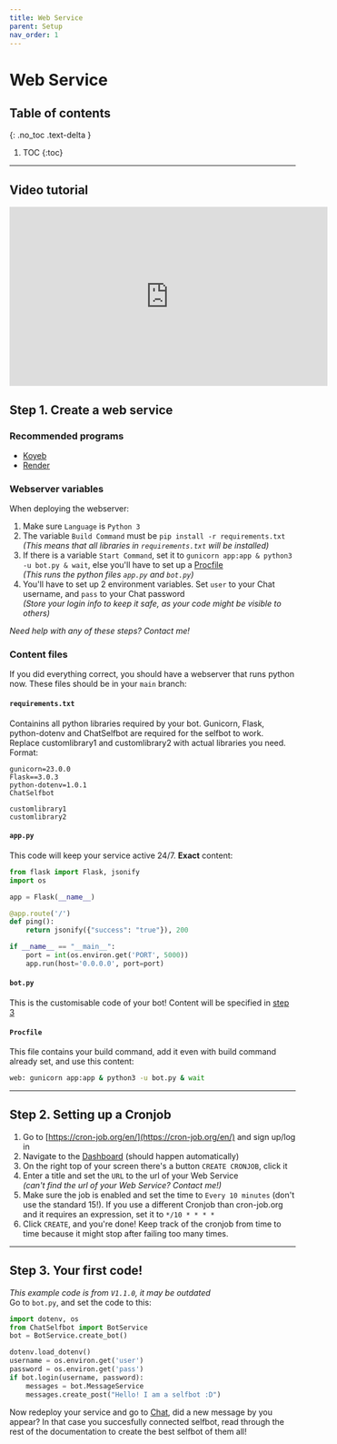 ```yaml
---
title: Web Service
parent: Setup
nav_order: 1
---
```


# Web Service

## Table of contents
{: .no_toc .text-delta }

1. TOC
{:toc}

---

## Video tutorial
<iframe width="560" height="315" src="https://www.youtube.com/embed/iNn-V-kYf_M?si=_CPqUZmAJbLSmqz_" title="YouTube video player" frameborder="0" allow="accelerometer; autoplay; clipboard-write; encrypted-media; gyroscope; picture-in-picture; web-share" referrerpolicy="strict-origin-when-cross-origin" allowfullscreen></iframe>

## Step 1. Create a web service

### Recommended programs
- [Koyeb](https://koyeb.com)
- [Render](https://render.com)

### Webserver variables
When deploying the webserver:
1. Make sure `Language` is `Python 3`
2. The variable `Build Command` must be `pip install -r requirements.txt`  
  *(This means that all libraries in `requirements.txt` will be installed)*
4. If there is a variable `Start Command`, set it to `gunicorn app:app & python3 -u bot.py & wait`, else you'll have to set up a [Procfile](#Content%20files)  
  *(This runs the python files `app.py` and `bot.py`)*
5. You'll have to set up 2 environment variables. Set `user` to your Chat username, and `pass` to your Chat password  
  *(Store your login info to keep it safe, as your code might be visible to others)*

*Need help with any of these steps? Contact me!*

### Content files
If you did everything correct, you should have a webserver that runs python now.
These files should be in your `main` branch:
#### `requirements.txt`
Containins all python libraries required by your bot. Gunicorn, Flask, python-dotenv and ChatSelfbot are required for the selfbot to work. Replace customlibrary1 and customlibrary2 with actual libraries you need. Format:
```text
gunicorn=23.0.0
Flask==3.0.3
python-dotenv=1.0.1
ChatSelfbot

customlibrary1
customlibrary2
```
#### `app.py`
This code will keep your service active 24/7. **Exact** content:
```py
from flask import Flask, jsonify
import os

app = Flask(__name__)

@app.route('/')
def ping():
    return jsonify({"success": "true"}), 200

if __name__ == "__main__":
    port = int(os.environ.get('PORT', 5000))
    app.run(host='0.0.0.0', port=port)
```
#### `bot.py`
This is the customisable code of your bot! Content will be specified in [step 3](#step-3-your-first-code)
#### `Procfile`
This file contains your build command, add it even with build command already set, and use this content:
```sh
web: gunicorn app:app & python3 -u bot.py & wait
```

---

## Step 2. Setting up a Cronjob
1. Go to [https://cron-job.org/en/](https://cron-job.org/en/) and sign up/log in
2. Navigate to the [Dashboard](https://console.cron-job.org/dashboard) (should happen automatically)
3. On the right top of your screen there's a button `CREATE CRONJOB`, click it
4. Enter a title and set the `URL` to the url of your Web Service  
   *(can't find the url of your Web Service? Contact me!)*
5. Make sure the job is enabled and set the time to `Every 10 minutes` (don't use the standard 15!). If you use a different Cronjob than cron-job.org and it requires an expression, set it to `*/10 * * * *`
6. Click `CREATE`, and you're done! Keep track of the cronjob from time to time because it might stop after failing too many times.

---

## Step 3. Your first code!
*This example code is from `V1.1.0`, it may be outdated*  
Go to `bot.py`, and set the code to this:
```py
import dotenv, os
from ChatSelfbot import BotService
bot = BotService.create_bot()

dotenv.load_dotenv()
username = os.environ.get('user')
password = os.environ.get('pass')
if bot.login(username, password):
    messages = bot.MessageService
    messages.create_post("Hello! I am a selfbot :D")
```
Now redeploy your service and go to [Chat](https://chat.jonazwetsloot.nl/timeline?sort=time), did a new message by you appear? In that case you succesfully connected selfbot, read through the rest of the documentation to create the best selfbot of them all!
